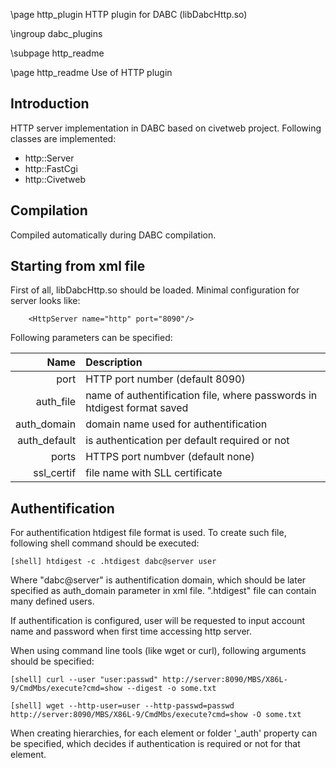 \page http_plugin HTTP plugin for DABC (libDabcHttp.so)

\ingroup dabc_plugins

\subpage http_readme


\page http_readme Use of HTTP plugin

## Introduction
HTTP server implementation in DABC based on civetweb project.
Following classes are implemented:
   - http::Server
   - http::FastCgi
   - http::Civetweb


## Compilation
Compiled automatically during DABC compilation.


## Starting from xml file
First of all, libDabcHttp.so should be loaded.
Minimal configuration for server looks like:

~~~~~
    <HttpServer name="http" port="8090"/>
~~~~~

Following parameters can be specified:

| Name        | Description |
| --------:   | :---------- |
| port        | HTTP port number (default 8090) |
| auth_file   | name of authentification file, where passwords in htdigest format saved |
| auth_domain | domain name used for authentification |
| auth_default| is authentication per default required or not |
| ports       | HTTPS port numbver (default none) |
| ssl_certif  | file name with SLL certificate |


## Authentification
For authentification htdigest file format is used. To create such file,
following shell command should be executed:

    [shell] htdigest -c .htdigest dabc@server user

Where "dabc@server" is authentification domain, which should be later specified as
auth_domain parameter in xml file. ".htdigest" file can contain many defined users.

If authentification is configured, user will be requested to input account name
and password when first time accessing http server.

When using command line tools (like wget or curl), following arguments should be specified:

    [shell] curl --user "user:passwd" http://server:8090/MBS/X86L-9/CmdMbs/execute?cmd=show --digest -o some.txt

    [shell] wget --http-user=user --http-passwd=passwd http://server:8090/MBS/X86L-9/CmdMbs/execute?cmd=show -O some.txt

When creating hierarchies, for each element or folder '_auth' property can be specified,
which decides if authentication is required or not for that element.
